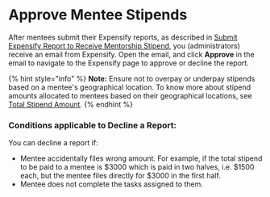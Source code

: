 # Approve Mentee Stipends

After mentees submit their Expensify reports, as described in [Submit Expensify Report to Receive Mentorship Stipend](../mentees/submit-a-report-to-receive-a-mentorship-stipend.md), you \(administrators\) receive an email from Expensify. Open the email, and click **Approve** in the email to navigate to the Expensify page to approve or decline the report.

{% hint style="info" %}
**Note:** Ensure not to overpay or underpay stipends based on a mentee's geographical location. To know more about stipend amounts allocated to mentees based on their geographical locations, see [Total Stipend Amount](../mentee-stipends/total-stipend-amount.md).
{% endhint %}

### Conditions applicable to Decline a Report:

You can decline a report if:

* Mentee accidentally files wrong amount. For example, if the total stipend to be paid to a mentee is $3000 which is paid in two halves, i.e. $1500 each, but the mentee files directly for $3000 in the first half.
* Mentee does not complete the tasks assigned to them.



